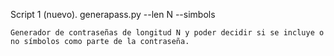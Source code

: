 Script 1 (nuevo). generapass.py --len N --simbols

    Generador de contraseñas de longitud N y poder decidir si se incluye o no símbolos como parte de la contraseña.

